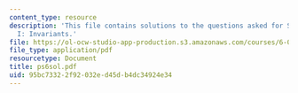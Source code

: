 ```yaml
---
content_type: resource
description: 'This file contains solutions to the questions asked for State Machines
  I: Invariants.'
file: https://ol-ocw-studio-app-production.s3.amazonaws.com/courses/6-042j-mathematics-for-computer-science-fall-2005/95bc73322f92032ed45db4dc34924e34_ps6sol.pdf
file_type: application/pdf
resourcetype: Document
title: ps6sol.pdf
uid: 95bc7332-2f92-032e-d45d-b4dc34924e34
---
```


